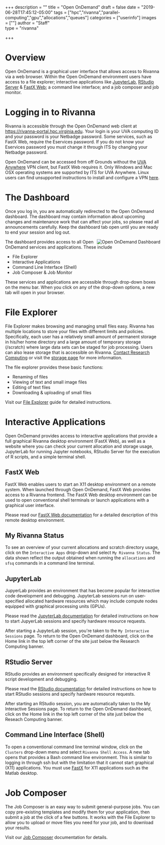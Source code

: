 +++
description = ""
title = "Open OnDemand"
draft = false
date = "2019-06-28T17:45:12-05:00"
tags = ["hpc","rivanna","parallel-computing","gpu","allocations","queues"]
categories = ["userinfo"]
images = [""]
author = "Staff"  
type = "rivanna"

+++

# Overview
Open OnDemand is a graphical user interface that allows access to Rivanna via a web browser. Within the Open OnDemand environment users have access to a file explorer; interactive applications like [JupyterLab](/userinfo/rivanna/software/jupyterlab), [RStudio Server](/userinfo/rivanna/software/r) & [FastX Web](/userinfo/rivanna/logintools/fastx); a command line interface; and a job composer and job monitor.


# Logging in to Rivanna
Rivanna is accessible through the Open OnDemand web client at https://rivanna-portal.hpc.virginia.edu. Your login is your UVA computing ID and your password is your Netbadge password. Some services, such as FastX Web, require the Eservices password. If you do not know your Eservices password you must change it through ITS by changing your Netbadge password.

Open OnDemand can be accessed from off Grounds without the [UVA Anywhere](https://virginia.service-now.com/its?id=itsweb_kb_article&sys_id=f24e5cdfdb3acb804f32fb671d9619d0) VPN client, but FastX Web requires it. Only Windows and Mac OSX operating systems are supported by ITS for UVA Anywhere. Linux users can find unsupported instructions to install and configure a VPN <a href="https://discuss.rc.virginia.edu/t/configuring-the-uva-anywhere-vpn-on-linux/1190" target="_new">here</a>.


# The Dashboard
Once you log in, you are automatically redirected to the Open OnDemand dashboard. The dashboard may contain information about upcoming changes and maintenance work that can affect your jobs, so please read all announcements carefully. Keep the dashboard tab open until you are ready to end your session and log out.

<img src="/images/rivanna/openondemand-dash.png" alt="Open OnDemand Dashboard" class="project-inset" style="float:right;max-width:100%;" />

The dashboard provides access to all Open OnDemand services and applications. These include

+ File Explorer
+ Interactive Applications
+ Command Line Interface (Shell)
+ Job Composer & Job Monitor

These services and applications are accessible through drop-down boxes on the menu bar. When you click on any of the drop-down options, a new tab will open in your browser.


# File Explorer
File Explorer makes browsing and managing small files easy. Rivanna has multiple locations to store your files with different limits and policies. Specifically, each user has a relatively small amount of permanent storage in his/her home directory and a large amount of temporary storage (/scratch) where large data sets can be staged for job processing. Users can also lease storage that is accessible on Rivanna. [Contact Research Computing](/support) or visit the [storage page](/userinfo/storage) for more information.

The file explorer provides these basic functions:

+ Renaming of files
+ Viewing of text and small image files
+ Editing of text files
+ Downloading & uploading of small files

Visit our [File Explorer](/userinfo/rivanna/ood/fileexplorer) guide for detailed instructions.

# Interactive Applications
Open OnDemand provides access to interactive applications that provide a full graphical Rivanna desktop environment (FastX Web), as well as a website where you can check your current allocation and storage usage, JupyterLab for running Jupyter notebooks, RStudio Server for the execution of R scripts, and a simple terminal shell.


## FastX Web
FastX Web enables users to start an X11 desktop environment on a remote system. When launched through Open OnDemand, FastX Web provides access to a Rivanna frontend. The FastX Web desktop environment can be used to open conventional shell terminals or launch applications with a graphical user interface.

Please read our [FastX Web documentation](/userinfo/rivanna/logintools/fastx) for a detailed description of this remote desktop environment.

## My Rivanna Status
To see an overview of your current allocations and scratch directory usage, click on the `Interactive Apps` drop-down and select `My Rivanna Status`. The data shown reflect the output obtained when running the `allocations` and `sfsq` commands in a command line terminal.

## JupyterLab
JupyerLab provides an environment that has become popular for interactive code development and debugging. JupyterLab sessions run on user-specified allocated hardware resources which may include compute nodes equipped with graphical processing units (GPUs).

Please read the [JupyterLab documentation](/userinfo/rivanna/software/jupyterlab) for detailed instructions on how to start JupyerLab sessions and specify hardware resource requests.

After starting a JupyterLab session, you're taken to the `My Interactive Sessions` page. To return to the Open OnDemand dashboard, click on the Home link in the top left corner of the site just below the Research Computing banner.

## RStudio Server
RStudio provides an environment specifically designed for interactive R script development and debugging.

Please read the [RStudio documentation](/userinfo/rivanna/software/r) for detailed instructions on how to start RStudio sessions and specify hardware resource requests.

After starting an RStudio session, you are automatically taken to the My Interactive Sessions page. To return to the Open OnDemand dashboard, click on the Home link in the top left corner of the site just below the Reseach Computing banner.

## Command Line Interface (Shell)
To open a conventional command line terminal window, click on the `Clusters` drop-down menu and select `Rivanna Shell Access`. A new tab opens that provides a Bash command line environment.  This is similar to logging in through ssh but with the limitation that it cannot start graphical (X11) applications.  You must use [FastX](/userinfo/rivanna/logintools/fastx) for X11 applications such as the Matlab desktop.

# Job Composer
The Job Composer is an easy way to submit general-purpose jobs.  You can copy pre-existing templates and modify them for your application, then submit a job at the click of a few buttons.  It works with the File Explorer to allow you to upload or move files you need for your job, and to download your results.

Visit our [Job Composer](/userinfo/rivanna/ood/jobcomposer) documentation for details.
